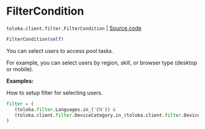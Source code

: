 # FilterCondition
`toloka.client.filter.FilterCondition` | [Source code](https://github.com/Toloka/toloka-kit/blob/v0.1.26/src/client/filter.py#L50)

```python
FilterCondition(self)
```

You can select users to access pool tasks.


For example, you can select users by region, skill, or browser type (desktop or mobile).


**Examples:**

How to setup filter for selecting users.

```python
filter = (
   (toloka.filter.Languages.in_('EN')) &
   (toloka.client.filter.DeviceCategory.in_(toloka.client.filter.DeviceCategory.SMARTPHONE))
)
```
